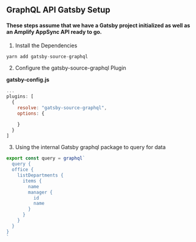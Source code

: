 ## GraphQL API Gatsby Setup

#### These steps assume that we have a Gatsby project initialized as well as an Amplify AppSync API ready to go.

1. Install the Dependencies

```javascript
yarn add gatsby-source-graphql
```

2. Configure the gatsby-source-graphql Plugin

**gatsby-config.js**

```javascript
...
plugins: [
  {
    resolve: "gatsby-source-graphql",
    options: {

    }
  }
]
```

3. Using the internal Gatsby graphql package to query for data

```javascript
export const query = graphql`
  query {
  office {
    listDepartments {
      items {
        name
        manager {
          id
          name
        }
      }
    }
  }
}
`
```